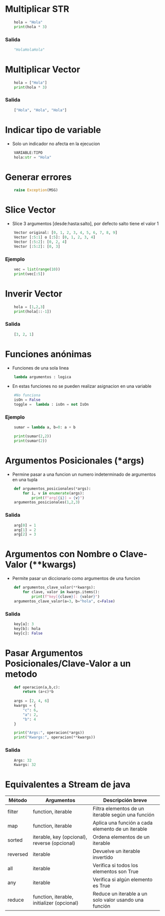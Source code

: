 # Multiplicar STR
```py
    hola = "Hola"
    print(hola * 3)
```
### Salida
```py
    "HolaHolaHola"
```

# Multiplicar Vector
```py
    hola = ["Hola"]
    print(hola * 3)
```
### Salida
```py
    ["Hola", "Hola", "Hola"]
```

# Indicar tipo de variable
- Solo un indicador no afecta en la ejecucion

```py
    VARIABLE:TIPO
    hola:str = "Hola"
```

# Generar errores
```py
    raise Exception(MSG)
```

# Slice Vector
- Slice 3 argumentos [desde:hasta:salto], por defecto salto tiene el valor 1
```py
    Vector original: [0, 1, 2, 3, 4, 5, 6, 7, 8, 9]
    Vector [:5:1] o [:5]: [0, 1, 2, 3, 4]
    Vector [:5:2]: [0, 2, 4]
    Vector [:5:2]: [0, 3]
```
### Ejemplo
```py
    vec = list(range(10))
    print(vec[:5])
```

# Inverir Vector
```py
    hola = [1,2,3]
    print(hola[::-1])
```
### Salida
```py
    [3, 2, 1]
```

# Funciones anónimas
- Funciones de una sola linea
```py
    lambda argumentos : logica
```
- En estas funciones no se pueden realizar asignacion en una variable
```py
    #No funciona
    isOn = False
    toggle =  lambda : isOn = not IsOn
```

### Ejemplo
```py
    sumar = lambda a, b=0: a + b

    print(sumar(2,2))
    print(sumar(2))
```

# Argumentos Posicionales (*args)
- Permine pasar a una funcion un numero indeterminado de argumentos en una tupla
```py
    def argumentos_posicionales(*args):
        for i, v in enumerate(args):
            print(f"arg[{i}] = {v}")
    argumentos_posicionales(1,2,3)
```

### Salida
```py
    arg[0] = 1
    arg[1] = 2
    arg[2] = 3
```

# Argumentos con Nombre o Clave-Valor (**kwargs)
- Permite pasar un diccionario como argumentos de una funcion
```py
    def argumentos_clave_valor(**kwargs):
        for clave, valor in kwargs.items():
            print(f"key[{clave}]: {valor}")
    argumentos_clave_valor(a=3, b="hola", c=False)
```

### Salida
```py
    key[a]: 3
    key[b]: hola
    key[c]: False
```

# Pasar Argumentos Posicionales/Clave-Valor a un metodo
```py
    def operacion(a,b,c): 
        return (a+c)*b
        
    args = [2, 4, 6]
    kwargs = {
        "c": 6,
        "a": 2,
        "b": 4 
    }

    print("Args:", operacion(*args))
    print("Kwargs:", operacion(**kwargs))
```

### Salida
```py
    Args: 32
    Kwargs: 32
```

# Equivalentes a Stream de java
| Método   | Argumentos                          | Descripción breve                                   |
|----------|-------------------------------------|---------------------------------------------------|
| filter   | function, iterable                 | Filtra elementos de un iterable según una función |
| map      | function, iterable                 | Aplica una función a cada elemento de un iterable |
| sorted   | iterable, key (opcional), reverse (opcional) | Ordena elementos de un iterable                  |
| reversed | iterable                           | Devuelve un iterable invertido                    |
| all      | iterable                           | Verifica si todos los elementos son True          |
| any      | iterable                           | Verifica si algún elemento es True                |
| reduce   | function, iterable, initializer (opcional) | Reduce un iterable a un solo valor usando una función |
